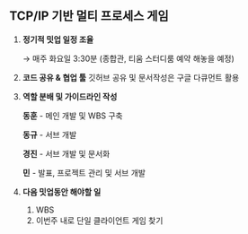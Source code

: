 ## TCP/IP 기반 멀티 프로세스 게임

1. **정기적 밋업 일정 조율**

    → 매주 화요일 3:30분 (종합관, 티움 스터디룸 예약 해놓을 예정)

2. **코드 공유 & 협업 툴**
    깃허브 공유 및 문서작성은 구글 다큐먼트 활용

3. **역할 분배 및 가이드라인 작성**

    **동훈** - 메인 개발 및 WBS 구축

    **동규** - 서브 개발

    **경진** - 서브 개발 및 문서화

    **민** - 발표, 프로젝트 관리 및 서브 개발 

4. **다음 밋업동안 해야할 일**
    1. WBS 
    2. 이번주 내로 단일 클라이언트 게임 찾기
